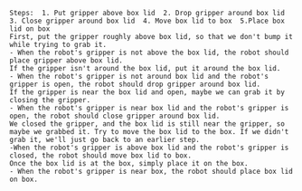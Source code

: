 
    Steps:  1. Put gripper above box lid  2. Drop gripper around box lid  3. Close gripper around box lid  4. Move box lid to box  5.Place box lid on box 
    First, put the gripper roughly above box lid, so that we don't bump it while trying to grab it.
    - When the robot's gripper is not above the box lid, the robot should place gripper above box lid.
    If the gripper isn't around the box lid, put it around the box lid.
    - When the robot's gripper is not around box lid and the robot's gripper is open, the robot should drop gripper around box lid.
    If the gripper is near the box lid and open, maybe we can grab it by closing the gripper.
    - When the robot's gripper is near box lid and the robot's gripper is open, the robot should close gripper around box lid.
    We closed the gripper, and the box lid is still near the gripper, so maybe we grabbed it. Try to move the box lid to the box. If we didn't grab it, we'll just go back to an earlier step.
    -When the robot's gripper is above box lid and the robot's gripper is closed, the robot should move box lid to box.
    Once the box lid is at the box, simply place it on the box.
    - When the robot's gripper is near box, the robot should place box lid on box.